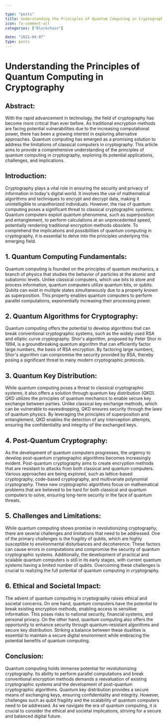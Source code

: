 ```yaml
---

type: "posts"
title: Understanding the Principles of Quantum Computing in Cryptography
icon: fa-comment-alt
categories: ["Blockchain"]

date: "2021-04-07"
type: posts
---
```





# Understanding the Principles of Quantum Computing in Cryptography

## Abstract:
With the rapid advancement in technology, the field of cryptography has become more critical than ever before. As traditional encryption methods are facing potential vulnerabilities due to the increasing computational power, there has been a growing interest in exploring alternative approaches. Quantum computing has emerged as a promising solution to address the limitations of classical computers in cryptography. This article aims to provide a comprehensive understanding of the principles of quantum computing in cryptography, exploring its potential applications, challenges, and implications.

## Introduction:
Cryptography plays a vital role in ensuring the security and privacy of information in today's digital world. It involves the use of mathematical algorithms and techniques to encrypt and decrypt data, making it unintelligible to unauthorized individuals. However, the rise of quantum computing poses a significant threat to classical cryptographic systems. Quantum computers exploit quantum phenomena, such as superposition and entanglement, to perform calculations at an unprecedented speed, potentially rendering traditional encryption methods obsolete. To comprehend the implications and possibilities of quantum computing in cryptography, it is essential to delve into the principles underlying this emerging field.

## 1. Quantum Computing Fundamentals:
Quantum computing is founded on the principles of quantum mechanics, a branch of physics that studies the behavior of particles at the atomic and subatomic levels. Unlike classical computers, which use bits to store and process information, quantum computers utilize quantum bits, or qubits. Qubits can exist in multiple states simultaneously due to a property known as superposition. This property enables quantum computers to perform parallel computations, exponentially increasing their processing power.

## 2. Quantum Algorithms for Cryptography:
Quantum computing offers the potential to develop algorithms that can break conventional cryptographic systems, such as the widely used RSA and elliptic curve cryptography. Shor's algorithm, proposed by Peter Shor in 1994, is a groundbreaking quantum algorithm that can efficiently factor large numbers, the basis of RSA encryption. By factoring large numbers, Shor's algorithm can compromise the security provided by RSA, thereby posing a significant threat to many modern cryptographic protocols.

## 3. Quantum Key Distribution:
While quantum computing poses a threat to classical cryptographic systems, it also offers a solution through quantum key distribution (QKD). QKD utilizes the principles of quantum mechanics to enable secure key exchange between parties. Unlike classical key exchange methods, which can be vulnerable to eavesdropping, QKD ensures security through the laws of quantum physics. By leveraging the principles of superposition and entanglement, QKD enables the detection of any interception attempts, ensuring the confidentiality and integrity of the exchanged keys.

## 4. Post-Quantum Cryptography:
As the development of quantum computers progresses, the urgency to develop post-quantum cryptographic algorithms becomes increasingly evident. Post-quantum cryptography aims to create encryption methods that are resistant to attacks from both classical and quantum computers. Various approaches are being explored, such as lattice-based cryptography, code-based cryptography, and multivariate polynomial cryptography. These new cryptographic algorithms focus on mathematical problems that are believed to be hard for both classical and quantum computers to solve, ensuring long-term security in the face of quantum threats.

## 5. Challenges and Limitations:
While quantum computing shows promise in revolutionizing cryptography, there are several challenges and limitations that need to be addressed. One of the primary challenges is the fragility of qubits, which are highly susceptible to environmental disturbances and decoherence. These factors can cause errors in computations and compromise the security of quantum cryptographic systems. Additionally, the development of practical and scalable quantum computers is still in its early stages, with current quantum systems having a limited number of qubits. Overcoming these challenges is crucial to realizing the full potential of quantum computing in cryptography.

## 6. Ethical and Societal Impact:
The advent of quantum computing in cryptography raises ethical and societal concerns. On one hand, quantum computers have the potential to break existing encryption methods, enabling access to sensitive information. This poses risks to national security, financial systems, and personal privacy. On the other hand, quantum computing also offers the opportunity to enhance security through quantum-resistant algorithms and secure key distribution. Striking a balance between these dualities is essential to maintain a secure digital environment while embracing the potential benefits of quantum computing.

## Conclusion:
Quantum computing holds immense potential for revolutionizing cryptography. Its ability to perform parallel computations and break conventional encryption methods demands a reevaluation of existing cryptographic systems and the development of post-quantum cryptographic algorithms. Quantum key distribution provides a secure means of exchanging keys, ensuring confidentiality and integrity. However, challenges such as qubit fragility and the scalability of quantum computers need to be addressed. As we navigate the era of quantum computing, it is crucial to consider the ethical and societal implications, striving for a secure and balanced digital future.